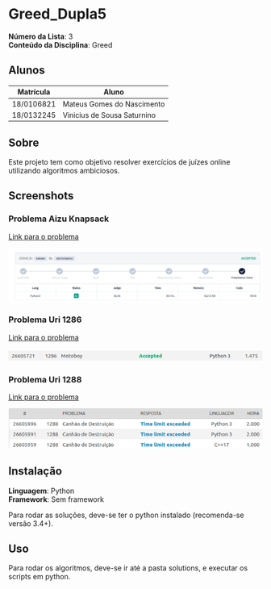 # Greed_Dupla5

**Número da Lista**: 3<br>
**Conteúdo da Disciplina**: Greed<br>

## Alunos
|Matrícula | Aluno |
| -- | -- |
| 18/0106821	  |  Mateus Gomes do Nascimento |
| 18/0132245	  |  Vinicius de Sousa Saturnino |

## Sobre 
Este projeto tem como objetivo resolver exercícios de juízes online utilizando algoritmos ambiciosos.

## Screenshots

### Problema Aizu Knapsack

[Link para o problema](https://onlinejudge.u-aizu.ac.jp/problems/DPL_1_B)


![aizu kanpsack](./.github/aizu_knapsack.png)

### Problema Uri 1286

[Link para o problema](https://www.beecrowd.com.br/judge/pt/problems/view/1286)


![1286](./.github/1286.png)

### Problema Uri 1288

[Link para o problema](https://www.beecrowd.com.br/judge/pt/problems/view/1288)

![aizu kanpsack](./.github/1288.png)

## Instalação 
**Linguagem**: Python<br>
**Framework**: Sem framework<br>

Para rodar as soluções, deve-se ter o python instalado (recomenda-se versão 3.4+).

## Uso 
Para rodar os algoritmos, deve-se ir até a pasta solutions, e executar os scripts em python.




